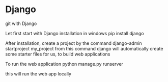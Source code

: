 # Django
git with Django

Let first start with Django installation in windows 
   pip install django
   
After installation, create a project by the command 
   django-admin startproject my_project
from this command django will automatically create some starter files for us, to build web applications

To run the web application 
  python manage.py runserver
  
this will run the web app locally
